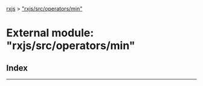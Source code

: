[rxjs](../README.md) > ["rxjs/src/operators/min"](../modules/_rxjs_src_operators_min_.md)

# External module: "rxjs/src/operators/min"

## Index

---

